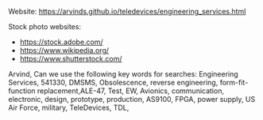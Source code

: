 Website: https://arvinds.github.io/teledevices/engineering_services.html

Stock photo websites:
- https://stock.adobe.com/
- https://www.wikipedia.org/
- https://www.shutterstock.com/

Arvind, 
Can we use the following key words for searches:
Engineering Services, 541330, DMSMS, Obsolescence, reverse engineering, form-fit-function replacement,ALE-47, Test, EW, Avionics, communication, electronic, design, prototype, production, AS9100, FPGA, power supply, US Air Force, military, TeleDevices, TDL, 


